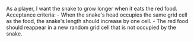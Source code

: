 As a player, I want the snake to grow longer when it eats the red food.
    Acceptance criteria:
    - When the snake's head occupies the same grid cell as the food, the snake's length should increase by one cell.
    - The red food should reappear in a new random grid cell that is not occupied by the snake.

